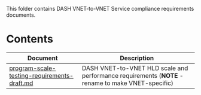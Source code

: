 This folder contains DASH VNET-to-VNET Service compliance requirements documents.


# Contents

| Document                                               | Description                                |
| ------------------------------------------------------ | ------------------------------------------ |
| [program-scale-testing-requirements-draft.md](program-scale-testing-requirements-draft.md) | DASH VNET-to-VNET HLD scale and performance requirements (**NOTE** - rename to make VNET-specific)   |